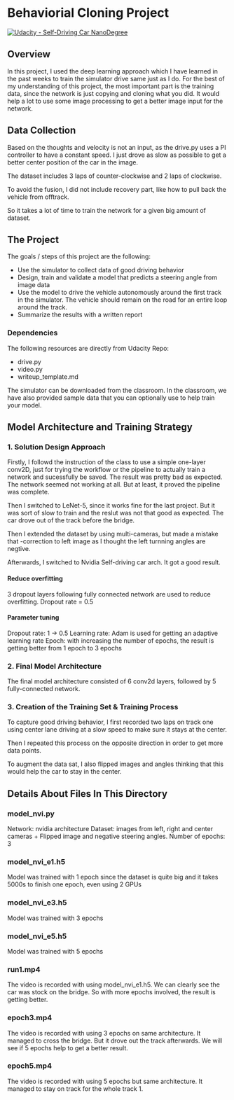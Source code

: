 # Behaviorial Cloning Project

[![Udacity - Self-Driving Car NanoDegree](https://s3.amazonaws.com/udacity-sdc/github/shield-carnd.svg)](http://www.udacity.com/drive)

Overview
---
In this project, I used the deep learning approach which I have learned in the past weeks to train the simulator drive same just as I do.
For the best of my understanding of this project, the most important part is the training data, since the network is just copying and cloning what you did. It would help a lot to use some image processing to get a better image input for the network.

Data Collection
---
Based on the thoughts and velocity is not an input, as the drive.py uses a PI controller to have a constant speed. I just drove as slow as possible to get a better center position of the car in the image.

The dataset includes 3 laps of counter-clockwise and 2 laps of clockwise.

To avoid the fusion, I did not include recovery part, like how to pull back the vehicle from offtrack.

So it takes a lot of time to train the network for a given big amount of dataset.

The Project
---
The goals / steps of this project are the following:
* Use the simulator to collect data of good driving behavior 
* Design, train and validate a model that predicts a steering angle from image data
* Use the model to drive the vehicle autonomously around the first track in the simulator. The vehicle should remain on the road for an entire loop around the track.
* Summarize the results with a written report

### Dependencies

The following resources are directly from Udacity Repo:
* drive.py
* video.py
* writeup_template.md

The simulator can be downloaded from the classroom. In the classroom, we have also provided sample data that you can optionally use to help train your model.

## Model Architecture and Training Strategy

### 1. Solution Design Approach

Firstly, I followd the instruction of the class to use a simple one-layer conv2D, just for trying the workflow or the pipeline to actually train a network and sucessfully be saved. The result was pretty bad as expected. The network seemed not working at all.  But at least, it proved the pipeline was complete.

Then I switched to LeNet-5, since it works fine for the last project. But it was sort of slow to train and the reslut was not that good as expected. The car drove out of the track before the bridge.

Then I extended the dataset by using multi-cameras, but made a mistake that -correction to left image as I thought the left turnning angles are negtive.

Afterwards, I switched to Nvidia Self-driving car arch. It got a good result.
#### Reduce overfitting
3 dropout layers following fully connected network are used to reduce overfitting. Dropout rate = 0.5
#### Parameter tuning
Dropout rate: 1 -> 0.5
Learning rate: Adam is used for getting an adaptive learning rate
Epoch: with increasing the number of epochs, the result is getting better from 1 epoch to 3 epochs

### 2. Final Model Architecture

The final model architecture consisted of 6 conv2d layers, followed by 5 fully-connected network.

### 3. Creation of the Training Set & Training Process

To capture good driving behavior, I first recorded two laps on track one using center lane driving at a slow speed to make sure it stays at the center.

Then I repeated this process on the opposite direction in order to get more data points.

To augment the data sat, I also flipped images and angles thinking that this would help the car to stay in the center. 

## Details About Files In This Directory

### model_nvi.py
Network: nvidia architecture
Dataset: images from left, right and center cameras + Flipped image and negative steering angles.
Number of epochs: 3

### model_nvi_e1.h5
Model was trained with 1 epoch since the dataset is quite big and it takes 5000s to finish one epoch, even using 2 GPUs

### model_nvi_e3.h5
Model was trained with 3 epochs

### model_nvi_e5.h5
Model was trained with 5 epochs

### run1.mp4
The video is recorded with using model_nvi_e1.h5. We can clearly see the car was stock on the bridge. So with more epochs involved, the result is getting better.

### epoch3.mp4
The video is recorded with using 3 epochs on same architecture. It managed to cross the bridge. But it drove out the track afterwards. We will see if 5 epochs help to get a better result.

### epoch5.mp4
The video is recorded with using 5 epochs but same architecture. It managed to stay on track for the whole track 1.

